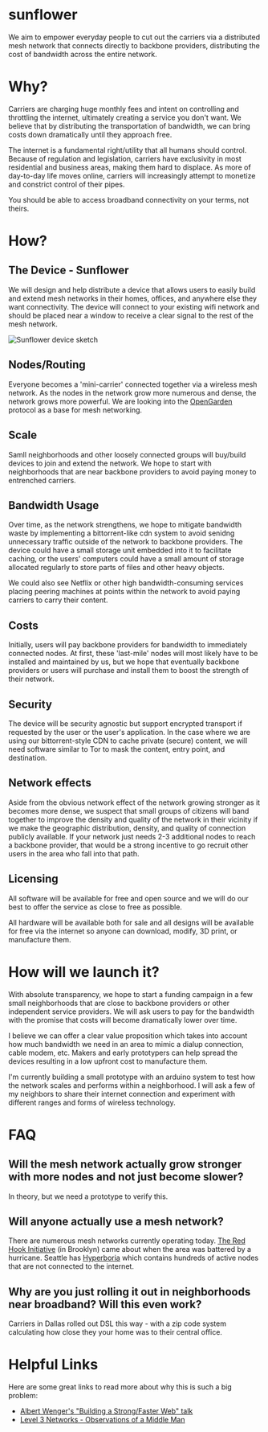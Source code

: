 sunflower
=========

We aim to empower everyday people to cut out the carriers via a distributed mesh network that connects directly to backbone providers, distributing the cost of bandwidth across the entire network.

# Why?

Carriers are charging huge monthly fees and intent on controlling and throttling the internet, ultimately creating a service you don't want. We believe that by distributing the transportation of bandwidth, we can bring costs down dramatically until they approach free.

The internet is a fundamental right/utility that all humans should control. Because of regulation and legislation, carriers have exclusivity in most residential and business areas, making them hard to displace. As more of day-to-day life moves online, carriers will increasingly attempt to monetize and constrict control of their pipes.

You should be able to access broadband connectivity on your terms, not theirs.


# How?

## The Device - Sunflower

We will design and help distribute a device that allows users to easily build and extend mesh networks in their homes, offices, and anywhere else they want connectivity. The device will connect to your existing wifi network and should be placed near a window to receive a clear signal to the rest of the mesh network.

![Sunflower device sketch](http://cl.ly/image/3b2d2J0z2A1O/sunflower%20sketch.jpg)

## Nodes/Routing

Everyone becomes a 'mini-carrier' connected together via a wireless mesh network.  As the nodes in the network grow more numerous and dense, the network grows more powerful. We are looking into the [OpenGarden](https://opengarden.com/) protocol as a base for mesh networking.

## Scale

Samll neighborhoods and other loosely connected groups will buy/build devices to join and extend the network. We hope to start with neighborhoods that are near backbone providers to avoid paying money to entrenched carriers. 

## Bandwidth Usage

Over time, as the network strengthens, we hope to mitigate bandwidth waste by implementing a bittorrent-like cdn system to avoid senidng unnecessary traffic outside of the network to backbone providers. The device could have a small storage unit embedded into it to facilitate caching, or the users' computers could have a small amount of storage allocated regularly to store parts of files and other heavy objects.

We could also see Netflix or other high bandwidth-consuming services placing peering machines at points within the network to avoid paying carriers to carry their content.

## Costs

Initially, users will pay backbone providers for bandwidth to immediately connected nodes. At first, these 'last-mile' nodes will most likely have to be installed and maintained by us, but we hope that eventually backbone providers or users will purchase and install them to boost the strength of their network. 

## Security

The device will be security agnostic but support encrypted transport if requested by the user or the user's application.  In the case where we are using our bittorrent-style CDN to cache private (secure) content, we will need software similar to Tor to mask the content, entry point, and destination.

## Network effects

Aside from the obvious network effect of the network growing stronger as it becomes more dense, we suspect that small groups of citizens will band together to improve the density and quality of the network in their vicinity if we make the geographic distribution, density, and quality of connection publicly available. If your network just needs 2-3 additional nodes to reach a backbone provider, that would be a strong incentive to go recruit other users in the area who fall into that path.

## Licensing

All software will be available for free and open source and we will do our best to offer the service as close to free as possible.

All hardware will be available both for sale and all designs will be available for free via the internet so anyone can download, modify, 3D print, or manufacture them.


# How will we launch it?

With absolute transparency, we hope to start a funding campaign in a few small neighborhoods that are close to backbone providers or other independent service providers. We will ask users to pay for the bandwidth with the promise that costs will become dramatically lower over time.

I believe we can offer a clear value proposition which takes into account how much bandwidth we need in an area to mimic a dialup connection, cable modem, etc. Makers and early prototypers can help spread the devices resulting in a low upfront cost to manufacture them.

I'm currently building a small prototype with an arduino system to test how the network scales and performs within a neighborhood. I will ask a few of my neighbors to share their internet connection and experiment with different ranges and forms of wireless technology.


# FAQ

## Will the mesh network actually grow stronger with more nodes and not just become slower?

In theory, but we need a prototype to verify this.

## Will anyone actually use a mesh network?

There are numerous mesh networks currently operating today. [The Red Hook Initiative](http://rhicenter.org/redhookwifi/) (in Brooklyn) came about when the area was battered by a hurricane. Seattle has [Hyperboria](http://tkbr.ccsp.sfu.ca/pub802/2014/01/dakrnet-the-slow-internet-movement/) which contains hundreds of active nodes that are not connected to the internet.

## Why are you just rolling it out in neighborhoods near broadband? Will this even work?

Carriers in Dallas rolled out DSL this way - with a zip code system calculating how close they your home was to their central office.



# Helpful Links

Here are some great links to read more about why this is such a big problem:

* [Albert Wenger's "Building a Strong/Faster Web" talk](https://www.youtube.com/watch?v=qEnXIAdmfpM)
* [Level 3 Networks - Observations of a Middle Man](http://blog.level3.com/global-connectivity/observations-internet-middleman/)
